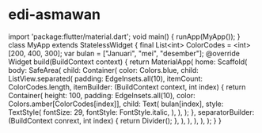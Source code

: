 # edi-asmawan
import 'package:flutter/material.dart';  void main() {   runApp(MyApp()); }  class MyApp extends StatelessWidget {   final List&lt;int> ColorCodes = &lt;int>[200, 400, 300];   var bulan = ["Januari", "mei", "desember"];   @override   Widget build(BuildContext context) {     return MaterialApp(       home: Scaffold(         body: SafeArea(           child: Container(             color: Colors.blue,             child: ListView.separated(               padding: EdgeInsets.all(10),               itemCount: ColorCodes.length,               itemBuilder: (BuildContext context, int index) {                 return Container(                   height: 100,                   padding: EdgeInsets.all(10),                   color: Colors.amber[ColorCodes[index]],                   child: Text(                     bulan[index],                     style: TextStyle(                       fontSize: 29,                       fontStyle: FontStyle.italic,                     ),                   ),                 );               },               separatorBuilder: (BuildContext conrext, int index) {                 return Divider();               },             ),           ),         ),       ),     );   } }
